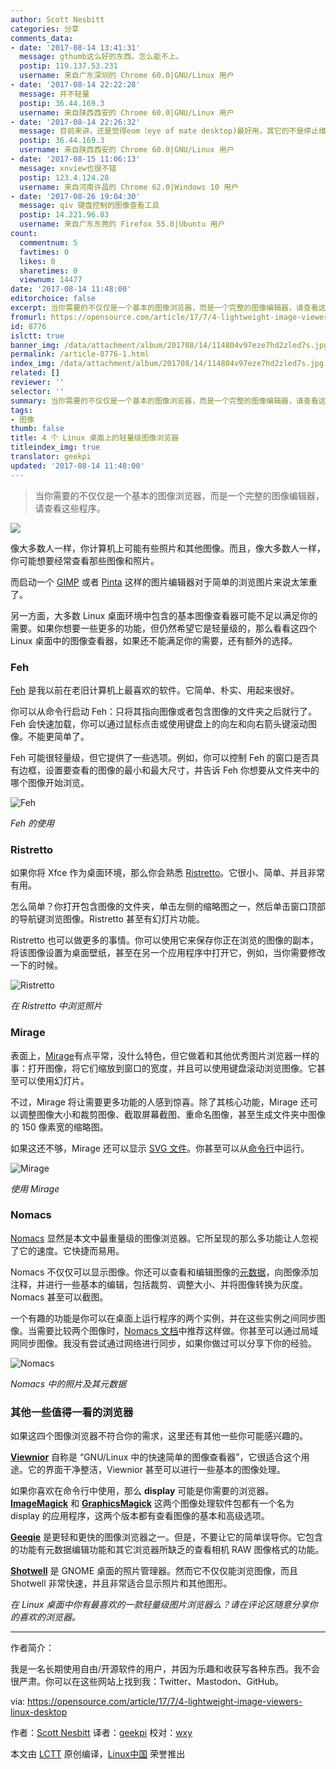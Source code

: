 ```yaml
---
author: Scott Nesbitt
categories: 分享
comments_data:
- date: '2017-08-14 13:41:31'
  message: gthumb这么好的东西，怎么能不上。
  postip: 119.137.53.231
  username: 来自广东深圳的 Chrome 60.0|GNU/Linux 用户
- date: '2017-08-14 22:22:28'
  message: 并不轻量
  postip: 36.44.169.3
  username: 来自陕西西安的 Chrome 60.0|GNU/Linux 用户
- date: '2017-08-14 22:26:32'
  message: 目前来讲，还是觉得eom（eye of mate desktop)最好用，其它的不是停止维护年久失修，就是用起来麻烦。
  postip: 36.44.169.3
  username: 来自陕西西安的 Chrome 60.0|GNU/Linux 用户
- date: '2017-08-15 11:06:13'
  message: xnview也很不错
  postip: 123.4.124.28
  username: 来自河南许昌的 Chrome 62.0|Windows 10 用户
- date: '2017-08-26 19:04:30'
  message: qiv 键盘控制的图像查看工具
  postip: 14.221.96.83
  username: 来自广东东莞的 Firefox 55.0|Ubuntu 用户
count:
  commentnum: 5
  favtimes: 0
  likes: 0
  sharetimes: 0
  viewnum: 14477
date: '2017-08-14 11:48:00'
editorchoice: false
excerpt: 当你需要的不仅仅是一个基本的图像浏览器，而是一个完整的图像编辑器，请查看这些程序。
fromurl: https://opensource.com/article/17/7/4-lightweight-image-viewers-linux-desktop
id: 8776
islctt: true
banner_img: /data/attachment/album/201708/14/114804v97eze7hd2zled7s.jpg
permalink: /article-8776-1.html
index_img: /data/attachment/album/201708/14/114804v97eze7hd2zled7s.jpg.thumb.jpg
related: []
reviewer: ''
selector: ''
summary: 当你需要的不仅仅是一个基本的图像浏览器，而是一个完整的图像编辑器，请查看这些程序。
tags:
- 图像
thumb: false
title: 4 个 Linux 桌面上的轻量级图像浏览器
titleindex_img: true
translator: geekpi
updated: '2017-08-14 11:48:00'
---
```



> 
> 当你需要的不仅仅是一个基本的图像浏览器，而是一个完整的图像编辑器，请查看这些程序。
> 
> 
> 


![](/data/attachment/album/201708/14/114804v97eze7hd2zled7s.jpg)


像大多数人一样，你计算机上可能有些照片和其他图像。而且，像大多数人一样，你可能想要经常查看那些图像和照片。


而启动一个 [GIMP](https://www.gimp.org/) 或者 [Pinta](https://pinta-project.com/pintaproject/pinta/) 这样的图片编辑器对于简单的浏览图片来说太笨重了。


另一方面，大多数 Linux 桌面环境中包含的基本图像查看器可能不足以满足你的需要。如果你想要一些更多的功能，但仍然希望它是轻量级的，那么看看这四个 Linux 桌面中的图像查看器，如果还不能满足你的需要，还有额外的选择。


### Feh


[Feh](https://feh.finalrewind.org/) 是我以前在老旧计算机上最喜欢的软件。它简单、朴实、用起来很好。


你可以从命令行启动 Feh：只将其指向图像或者包含图像的文件夹之后就行了。Feh 会快速加载，你可以通过鼠标点击或使用键盘上的向左和向右箭头键滚动图像。不能更简单了。


Feh 可能很轻量级，但它提供了一些选项。例如，你可以控制 Feh 的窗口是否具有边框，设置要查看的图像的最小和最大尺寸，并告诉 Feh 你想要从文件夹中的哪个图像开始浏览。


![Feh](/data/attachment/album/201708/14/114826kppgbgiaep0vtie0.png "Feh")


*Feh 的使用*


### Ristretto


如果你将 Xfce 作为桌面环境，那么你会熟悉 [Ristretto](https://docs.xfce.org/apps/ristretto/start)。它很小、简单、并且非常有用。


怎么简单？你打开包含图像的文件夹，单击左侧的缩略图之一，然后单击窗口顶部的导航键浏览图像。Ristretto 甚至有幻灯片功能。


Ristretto 也可以做更多的事情。你可以使用它来保存你正在浏览的图像的副本，将该图像设置为桌面壁纸，甚至在另一个应用程序中打开它，例如，当你需要修改一下的时候。


![Ristretto](/data/attachment/album/201708/14/114827ao7coq2oho23722o.png "Ristretto")


*在 Ristretto 中浏览照片*


### Mirage


表面上，[Mirage](http://mirageiv.sourceforge.net/)有点平常，没什么特色，但它做着和其他优秀图片浏览器一样的事：打开图像，将它们缩放到窗口的宽度，并且可以使用键盘滚动浏览图像。它甚至可以使用幻灯片。


不过，Mirage 将让需要更多功能的人感到惊喜。除了其核心功能，Mirage 还可以调整图像大小和裁剪图像、截取屏幕截图、重命名图像，甚至生成文件夹中图像的 150 像素宽的缩略图。


如果这还不够，Mirage 还可以显示 [SVG 文件](https://en.wikipedia.org/wiki/Scalable_Vector_Graphics)。你甚至可以从[命令行](http://mirageiv.sourceforge.net/docs-advanced.html#cli)中运行。


![Mirage](/data/attachment/album/201708/14/114828z7dpnuyvfnc7y2gx.png "Mirage")


*使用 Mirage*


### Nomacs


[Nomacs](http://nomacs.org/) 显然是本文中最重量级的图像浏览器。它所呈现的那么多功能让人忽视了它的速度。它快捷而易用。


Nomacs 不仅仅可以显示图像。你还可以查看和编辑图像的[元数据](https://iptc.org/standards/photo-metadata/photo-metadata/)，向图像添加注释，并进行一些基本的编辑，包括裁剪、调整大小、并将图像转换为灰度。Nomacs 甚至可以截图。


一个有趣的功能是你可以在桌面上运行程序的两个实例，并在这些实例之间同步图像。当需要比较两个图像时，[Nomacs 文档](http://nomacs.org/synchronization/)中推荐这样做。你甚至可以通过局域网同步图像。我没有尝试通过网络进行同步，如果你做过可以分享下你的经验。


![Nomacs](/data/attachment/album/201708/14/114829zezdd4ldb64doe8d.png "Nomacs")


*Nomacs 中的照片及其元数据*


### 其他一些值得一看的浏览器


如果这四个图像浏览器不符合你的需求，这里还有其他一些你可能感兴趣的。


**[Viewnior](http://siyanpanayotov.com/project/viewnior/)** 自称是 “GNU/Linux 中的快速简单的图像查看器”，它很适合这个用途。它的界面干净整洁，Viewnior 甚至可以进行一些基本的图像处理。


如果你喜欢在命令行中使用，那么 **display** 可能是你需要的浏览器。 **[ImageMagick](https://www.imagemagick.org/script/display.php)** 和 **[GraphicsMagick](http://www.graphicsmagick.org/display.html)** 这两个图像处理软件包都有一个名为 display 的应用程序，这两个版本都有查看图像的基本和高级选项。


**[Geeqie](http://geeqie.org/)** 是更轻和更快的图像浏览器之一。但是，不要让它的简单误导你。它包含的功能有元数据编辑功能和其它浏览器所缺乏的查看相机 RAW 图像格式的功能。


**[Shotwell](https://wiki.gnome.org/Apps/Shotwell)** 是 GNOME 桌面的照片管理器。然而它不仅仅能浏览图像，而且 Shotwell 非常快速，并且非常适合显示照片和其他图形。


*在 Linux 桌面中你有最喜欢的一款轻量级图片浏览器么？请在评论区随意分享你的喜欢的浏览器。*




---


作者简介：


我是一名长期使用自由/开源软件的用户，并因为乐趣和收获写各种东西。我不会很严肃。你可以在这些网站上找到我：Twitter、Mastodon、GitHub。


via: <https://opensource.com/article/17/7/4-lightweight-image-viewers-linux-desktop>


作者：[Scott Nesbitt](https://opensource.com/users/scottnesbitt) 译者：[geekpi](https://github.com/geekpi) 校对：[wxy](https://github.com/wxy)


本文由 [LCTT](https://github.com/LCTT/TranslateProject) 原创编译，[Linux中国](https://linux.cn/) 荣誉推出